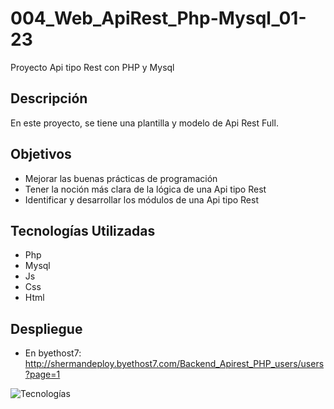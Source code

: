 # 004_Web_ApiRest_Php-Mysql_01-23
Proyecto Api tipo Rest con PHP y Mysql
## Descripción
En este proyecto, se tiene una plantilla y modelo de Api Rest Full.

## Objetivos
- Mejorar las buenas prácticas de programación
- Tener la noción más clara de la lógica de una Api tipo Rest
- Identificar y desarrollar los módulos de una Api tipo Rest

## Tecnologías Utilizadas
- Php
- Mysql
- Js
- Css
- Html

## Despliegue
- En byethost7: http://shermandeploy.byethost7.com/Backend_Apirest_PHP_users/users?page=1


![Tecnologías](https://shareurcodes.com/photos//rest-api.jpg)
